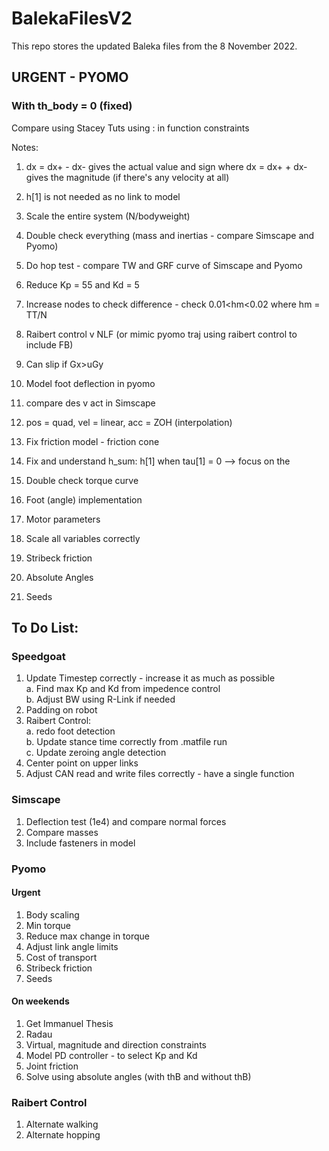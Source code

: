 # BalekaFilesV2
This repo stores the updated Baleka files from the 8 November 2022.

## URGENT - PYOMO
### With th_body = 0 (fixed)
Compare using Stacey Tuts
using : in function constraints

Notes: 
1. dx = dx+ - dx- gives the actual value and sign where dx = dx+ + dx- gives the magnitude (if there's any velocity at all)
2. h[1] is not needed as no link to model
3. Scale the entire system (N/bodyweight)
4. Double check everything (mass and inertias - compare Simscape and Pyomo)
5. Do hop test - compare TW and GRF curve of Simscape and Pyomo
6. Reduce Kp = 55 and Kd = 5
7. Increase nodes to check difference - check 0.01<hm<0.02 where hm = TT/N
8. Raibert control v NLF (or mimic pyomo traj using raibert control to include FB)
9. Can slip if Gx>uGy
10. Model foot deflection in pyomo
11. compare des v act in Simscape
12. pos = quad, vel = linear, acc = ZOH (interpolation)

1. Fix friction model - friction cone
2. Fix and understand h_sum: h[1] when tau[1] = 0 --> focus on the 
3. Double check torque curve
4. Foot (angle) implementation
5. Motor parameters 
4. Scale all variables correctly
5. Stribeck friction
6. Absolute Angles
7. Seeds


## To Do List:

### Speedgoat
1. Update Timestep correctly - increase it as much as possible <br />
  a. Find max Kp and Kd from impedence control <br />
  b. Adjust BW using R-Link if needed
2. Padding on robot
3. Raibert Control: <br />
  a. redo foot detection <br />
  b. Update stance time correctly from .matfile run <br />
  c. Update zeroing angle detection
4. Center point on upper links
5. Adjust CAN read and write files correctly - have a single function

### Simscape
1. Deflection test (1e4) and compare normal forces
2. Compare masses
3. Include fasteners in model

### Pyomo
#### Urgent
1. Body scaling
2. Min torque
3. Reduce max change in torque
4. Adjust link angle limits
5. Cost of transport
6. Stribeck friction
7. Seeds

#### On weekends
1. Get Immanuel Thesis
2. Radau
3. Virtual, magnitude and direction constraints
4. Model PD controller - to select Kp and Kd
5. Joint friction
6. Solve using absolute angles (with thB and without thB)

### Raibert Control
1. Alternate walking
2. Alternate hopping
